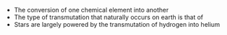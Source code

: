 - The conversion of one chemical element into another 
- The type of transmutation that naturally occurs on earth is that of 
- Stars are largely powered by the transmutation of hydrogen into helium 
